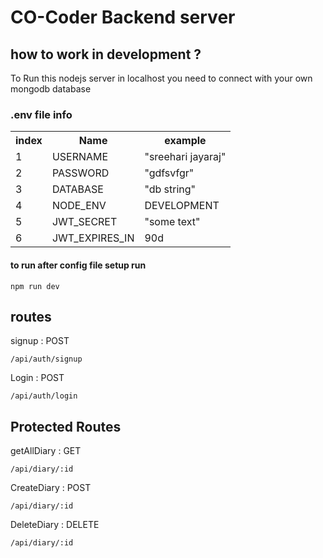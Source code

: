 <h1>CO-Coder Backend server </h1>

## how to work in development ?

   <p>To Run this nodejs server in localhost you need to connect with your own mongodb database</p> 
<h3> .env file info  </h3>
<table>
 <tr>
  <th>index</th>
  <th>Name</th>
  <th>example</th>
 </tr>
 <tr>
     <td>1</td>
     <td>USERNAME</td>
     <td>"sreehari jayaraj"</td>
 </tr>
 <tr>
     <td>2</td>
     <td>PASSWORD</td>
     <td>"gdfsvfgr"</td>
 </tr>
 <tr>
     <td>3</td>
     <td>DATABASE</td>
     <td>"db string"</td>
 </tr>
 <tr>
     <td>4</td>
     <td>NODE_ENV</td>
     <td>DEVELOPMENT</td>
 </tr>
 <tr>
     <td>5</td>
     <td>JWT_SECRET</td>
     <td>"some text"</td>
 </tr>
 <tr>
     <td>6</td>
     <td>JWT_EXPIRES_IN</td>
     <td>90d</td>
 </tr>
</table>

<h4>to run after config file setup run</h4>
<code>npm run dev</code>

## routes

signup : POST

```
/api/auth/signup
```

Login : POST

```
/api/auth/login
```

## Protected Routes

getAllDiary : GET

```
/api/diary/:id
```

CreateDiary : POST

```
/api/diary/:id
```

DeleteDiary : DELETE

```
/api/diary/:id
```
